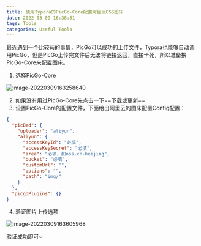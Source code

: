 ```yaml
---
title: 使用Typora的PicGo-Core配置阿里云OSS图床
date: 2022-03-09 16:38:51
tags: Tools
categories: Useful Tools
---
```


最近遇到一个比较苟的事情，PicGo可以成功的上传文件，Typora也能够自动调用PicGo，但是PicGo上传完文件后无法将链接返回，直接卡死，所以准备换PicGo-Core来配置图床。

1. 选择PicGo-Core

![image-20220309163258640](https://luochengyu.oss-cn-beijing.aliyuncs.com/img/875dbfdcdce0f11684812f1627d1c5aa.png)

2. 如果没有用过PicGo-Core先点击一下==下载或更新==
3. 设置PicGo-Core的配置文件，下面给出阿里云的图床配置Config配置：

```json
{
  "picBed": {
    "uploader": "aliyun",
    "aliyun": {
      "accessKeyId": "必填",
      "accessKeySecret": "必填",
      "area": "必填，如oss-cn-beijing",
      "bucket": "必填",
      "customUrl": "",
      "options": "",
      "path": "img/"
    }
  },
  "picgoPlugins": {}
}
```

4. 验证图片上传选项

![image-20220309163605968](https://luochengyu.oss-cn-beijing.aliyuncs.com/img/8166478047f1e582848554b7f6d8c26a.png)



验证成功即可~
